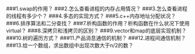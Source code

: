 ###1.swap的作用？
###2.怎么查看进程的内存占用情况？
###3.怎么查看进程的线程有多少个？
###4.多态的实现方式？
###5.c++内存地址分配状况？
###6.排序算法和二分查找？
###7.析构函数的作用？析构函数在什么状况下使用virtual？
###8.深拷贝和浅拷贝的区别？
###9.vector和map的底层实现机制？
###10.树的遍历方式？
###11.产品消息通信的机制？
###12.进程间通信机制？
###13.给一个数组，求出数组中出现次数大于n/2的数？
